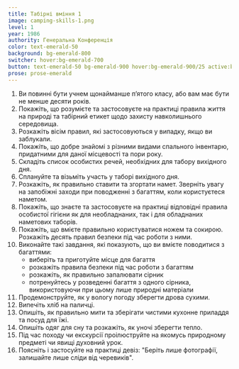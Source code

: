 ```yaml
---
title: Табірні вміння 1
image: camping-skills-1.png
level: 1
year: 1986
authority: Генеральна Конференція
color: text-emerald-50
background: bg-emerald-800
switcher: hover:bg-emerald-700
button: text-emerald-50 bg-emerald-900 hover:bg-emerald-900/25 active:bg-emerald-700
prose: prose-emerald
---
```


1. Ви повинні бути учнем щонайманше пʼятого класу, або вам має бути не менше десяти років.
2. Покажіть, що розумієте та застосовуєте на практиці правила життя на природі та табірний етикет щодо захисту навколишнього середовища.
3. Розкажіть вісім правил, які застосовуються у випадку, якщо ви заблукали.
4. Покажіть, що добре знайомі з різними видами спального інвентарю, придатними для даної місцевості та пори року.
5. Складіть список особистих речей, необхідних для табору вихідного дня.
6. Сплануйте та візьміть участь у таборі вихідного дня.
7. Розкажіть, як правильно ставити та згортати намет. Зверніть увагу на запобіжні заходи при поводженні з багаттям, коли користуєтеся наметом.
8. Покажіть, що знаєте та застосовуєте на практиці відповідні правила особистої гігієни як для необладнаних, так і для обладнаних наметових таборів.
9. Покажіть, що вмієте правильно користуватися ножем та сокирою. Розкажіть десять правил безпеки під час роботи з ними.
10. Виконайте такі завдання, які показують, що ви вмієте поводитися з багаттями:
    - виберіть та приготуйте місце для багаття
    - розкажіть правила безпеки під час роботи з багаттям
    - розкажіть, як правильно запалювати сірник
    - потренуйтесь у розведенні багаття з одного сірника, використовуючи при цьому лише природні матеріали
11. Продемонструйте, як у вологу погоду зберегти дрова сухими.
12. Випечіть хліб на паличці.
13. Опишіть, як правильно мити та зберігати чистими кухонне приладдя та посуд для їжі.
14. Опишіть одяг для сну та розкажіть, як уночі зберегти тепло.
15. Під час походу чи екскурсії проілюструйте на якомусь природному предметі чи явищі духовний урок.
16. Поясніть і застосуйте на практиці девіз: "Беріть лише фотографії, залишайте лише сліди від черевиків".
